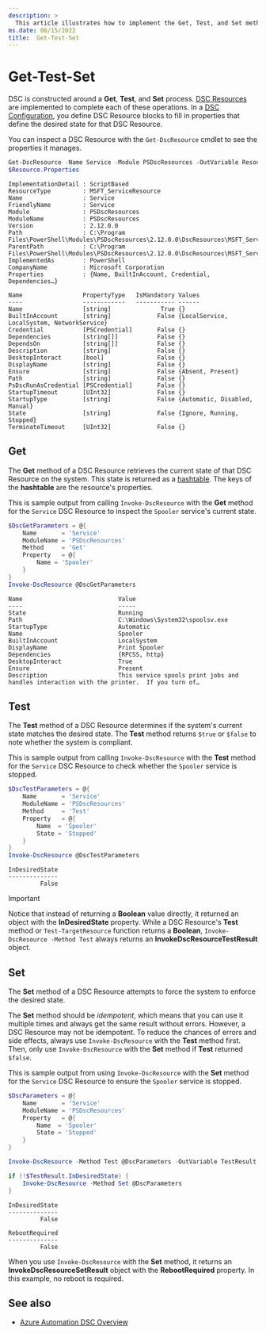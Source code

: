 ```yaml
---
description: >
  This article illustrates how to implement the Get, Test, and Set methods in a DSC Configuration.
ms.date: 08/15/2022
title:  Get-Test-Set
---
```


# Get-Test-Set

DSC is constructed around a **Get**, **Test**, and **Set** process. [DSC Resources][1] are
implemented to complete each of these operations. In a [DSC Configuration][2], you define DSC
Resource blocks to fill in properties that define the desired state for that DSC Resource.

You can inspect a DSC Resource with the `Get-DscResource` cmdlet to see the properties it manages.

```powershell
Get-DscResource -Name Service -Module PSDscResources -OutVariable Resource
$Resource.Properties
```

```Output
ImplementationDetail : ScriptBased
ResourceType         : MSFT_ServiceResource
Name                 : Service
FriendlyName         : Service
Module               : PSDscResources
ModuleName           : PSDscResources
Version              : 2.12.0.0
Path                 : C:\Program Files\PowerShell\Modules\PSDscResources\2.12.0.0\DscResources\MSFT_ServiceResource\MSFT_ServiceResource.psm1
ParentPath           : C:\Program Files\PowerShell\Modules\PSDscResources\2.12.0.0\DscResources\MSFT_ServiceResource
ImplementedAs        : PowerShell
CompanyName          : Microsoft Corporation
Properties           : {Name, BuiltInAccount, Credential, Dependencies…}

Name                 PropertyType   IsMandatory Values
----                 ------------   ----------- ------
Name                 [string]              True {}
BuiltInAccount       [string]             False {LocalService, LocalSystem, NetworkService}
Credential           [PSCredential]       False {}
Dependencies         [string[]]           False {}
DependsOn            [string[]]           False {}
Description          [string]             False {}
DesktopInteract      [bool]               False {}
DisplayName          [string]             False {}
Ensure               [string]             False {Absent, Present}
Path                 [string]             False {}
PsDscRunAsCredential [PSCredential]       False {}
StartupTimeout       [UInt32]             False {}
StartupType          [string]             False {Automatic, Disabled, Manual}
State                [string]             False {Ignore, Running, Stopped}
TerminateTimeout     [UInt32]             False {}
```

## Get

The **Get** method of a DSC Resource retrieves the current state of that DSC Resource on the system.
This state is returned as a [hashtable][3]. The keys of the **hashtable** are the resource's
properties.

This is sample output from calling `Invoke-DscResource` with the **Get** method for the `Service`
DSC Resource to inspect the `Spooler` service's current state.

```powershell
$DscGetParameters = @{
    Name       = 'Service'
    ModuleName = 'PSDscResources'
    Method     = 'Get'
    Property   = @{
        Name = 'Spooler'
    }
}
Invoke-DscResource @DscGetParameters
```

```output
Name                           Value
----                           -----
State                          Running
Path                           C:\Windows\System32\spoolsv.exe
StartupType                    Automatic
Name                           Spooler
BuiltInAccount                 LocalSystem
DisplayName                    Print Spooler
Dependencies                   {RPCSS, http}
DesktopInteract                True
Ensure                         Present
Description                    This service spools print jobs and handles interaction with the printer.  If you turn of…
```

## Test

The **Test** method of a DSC Resource determines if the system's current state matches the desired
state. The **Test** method returns `$true` or `$false` to note whether the system is compliant.

This is sample output from calling `Invoke-DscResource` with the **Test** method for the `Service`
DSC Resource to check whether the `Spooler` service is stopped.

```powershell
$DscTestParameters = @{
    Name       = 'Service'
    ModuleName = 'PSDscResources'
    Method     = 'Test'
    Property   = @{
        Name  = 'Spooler'
        State = 'Stopped'
    }
}
Invoke-DscResource @DscTestParameters
```

```Output
InDesiredState
--------------
         False
```

> [!IMPORTANT]
> Notice that instead of returning a **Boolean** value directly, it returned an object with the
> **InDesiredState** property. While a DSC Resource's **Test** method or `Test-TargetResource`
> function returns a **Boolean**, `Invoke-DscResource -Method Test` always returns an
> **InvokeDscResourceTestResult** object.

## Set

The **Set** method of a DSC Resource attempts to force the system to enforce the desired state.

The **Set** method should be _idempotent_, which means that you can use it multiple times and always
get the same result without errors. However, a DSC Resource may not be idempotent. To reduce the
chances of errors and side effects, always use `Invoke-DscResource` with the **Test** method first.
Then, only use `Invoke-DscResource` with the **Set** method if **Test** returned `$false`.

This is sample output from using `Invoke-DscResource` with the **Set** method for the `Service` DSC
Resource to ensure the `Spooler` service is stopped.

```powershell
$DscParameters = @{
    Name       = 'Service'
    ModuleName = 'PSDscResources'
    Property   = @{
        Name  = 'Spooler'
        State = 'Stopped'
    }
}

Invoke-DscResource -Method Test @DscParameters -OutVariable TestResult

if (!$TestResult.InDesiredState) {
    Invoke-DscResource -Method Set @DscParameters
}
```

```Output
InDesiredState
--------------
         False

RebootRequired
--------------
         False
```

When you use `Invoke-DscResource` with the **Set** method, it returns an
**InvokeDscResourceSetResult** object with the **RebootRequired** property. In this example, no
reboot is required.

## See also

- [Azure Automation DSC Overview][4]

<!-- Reference Links -->

[1]: resources.md
[2]: configurations.md
[3]: /powershell/module/microsoft.powershell.core/about/about_hash_tables
[4]: /azure/automation/automation-dsc-overview
